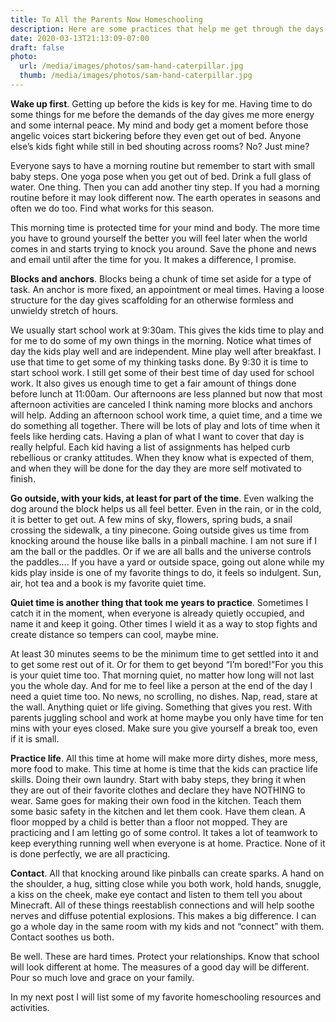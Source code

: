 ```yaml
---
title: To All the Parents Now Homeschooling
description: Here are some practices that help me get through the days.
date: 2020-03-13T21:13:09-07:00
draft: false
photo:
  url: /media/images/photos/sam-hand-caterpillar.jpg
  thumb: /media/images/photos/sam-hand-caterpillar.jpg
---
```


**Wake up first**. Getting up before the kids is key for me. Having time to do some things
for me before the demands of the day gives me more energy and some internal peace. My
mind and body get a moment before those angelic voices start bickering before they even
get out of bed. Anyone else’s kids fight while still in bed shouting across rooms? No?
Just mine?

Everyone says to have a morning routine but remember to start with small baby steps.
One yoga pose when you get out of bed. Drink a full glass of water. One thing. Then
you can add another tiny step. If you had a morning routine before it may look
different now. The earth operates in seasons and often we do too. Find what works for
this season.

This morning time is protected time for your mind and body. The more time you have to
ground yourself the better you will feel later when the world comes in and starts
trying to knock you around. Save the phone and news and email until after the time for
you. It makes a difference, I promise.

**Blocks and anchors**. Blocks being a chunk of time set aside for a type of task. An
anchor is more fixed, an appointment or meal times. Having a loose structure for the
day gives scaffolding for an otherwise formless and unwieldy stretch of hours.

We usually start school work at 9:30am. This gives the kids time to play and for me to do
some of my own things in the morning. Notice what times of day the kids play well and are
independent. Mine play well after breakfast. I use that time to get some of my thinking
tasks done. By 9:30 it is time to start school work. I still get some of their best time
of day used for school work. It also gives us enough time to get a fair amount of things
done before lunch at 11:00am. Our afternoons are less planned but now that most afternoon
activities are canceled I think naming more blocks and anchors will help. Adding an
afternoon school work time, a quiet time, and a time we do something all together. There
will be lots of play and lots of time when it feels like herding cats. Having a plan of
what I want to cover that day is really helpful. Each kid having a list of assignments has
helped curb rebellious or cranky attitudes. When they know what is expected of them, and
when they will be done for the day they are more self motivated to finish.

**Go outside, with your kids, at least for part of the time**. Even walking the dog around
the block helps us all feel better. Even in the rain, or in the cold, it is better to
get out. A few mins of sky, flowers, spring buds, a snail crossing the sidewalk, a tiny
pinecone. Going outside gives us time from knocking around the house like balls in a
pinball machine. I am not sure if I am the ball or the paddles. Or if we are all balls
and the universe controls the paddles…. If you have a yard or outside space, going out
alone while my kids play inside is one of my favorite things to do, it feels so
indulgent. Sun, air, hot tea and a book is my favorite quiet time.

**Quiet time is another thing that took me years to practice**. Sometimes I catch it in the
moment, when everyone is already quietly occupied, and name it and keep it going. Other
times I wield it as a way to stop fights and create distance so tempers can cool, maybe
mine.

At least 30 minutes seems to be the minimum time to get settled into it and to get
some rest out of it. Or for them to get beyond “I’m bored!”For you this is your quiet
time too. That morning quiet, no matter how long will not last you the whole day. And
for me to feel like a person at the end of the day I need a quiet time too. No news,
no scrolling, no dishes. Nap, read, stare at the wall. Anything quiet or life giving.
Something that gives you rest. With parents juggling school and work at home maybe you
only have time for ten mins with your eyes closed. Make sure you give yourself a break
too, even if it is small.

**Practice life**. All this time at home will make more dirty dishes, more mess, more food
to make. This time at home is time that the kids can practice life skills. Doing their
own laundry. Start with baby steps, they bring it when they are out of their favorite
clothes and declare they have NOTHING to wear. Same goes for making their own food in
the kitchen. Teach them some basic safety in the kitchen and let them cook. Have them
clean. A floor mopped by a child is better than a floor not mopped. They are practicing
and I am letting go of some control. It takes a lot of teamwork to keep everything
running well when everyone is at home. Practice. None of it is done perfectly, we are
all practicing.

**Contact**. All that knocking around like pinballs can create sparks. A hand on the
shoulder, a hug, sitting close while you both work, hold hands, snuggle, a kiss on the
cheek, make eye contact and listen to them tell you about Minecraft. All of these
things reestablish connections and will help soothe nerves and diffuse potential
explosions. This makes a big difference. I can go a whole day in the same room with my
kids and not “connect” with them. Contact soothes us both.

Be well. These are hard times. Protect your relationships. Know that school will look
different at home. The measures of a good day will be different. Pour so much love and
grace on your family.

In my next post I will list some of my favorite homeschooling resources and activities.
